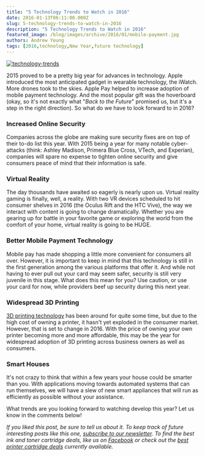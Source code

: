 ```yaml
---
title: "5 Technology Trends to Watch in 2016"
date: 2016-01-13T06:11:00.000Z
slug: 5-technology-trends-to-watch-in-2016
description: "5 Technology Trends to Watch in 2016"
featured_image: /blog/images/archive/2016/01/mobile-payment.jpg
authors: Andrew Yeung
tags: [2016,technology,New Year,future technology]
---
```



[![technology-trends](/blog/images/mobile-payment.jpg)](/blog/images/mobile-payment.jpg)

2015 proved to be a pretty big year for advances in technology. Apple introduced the most anticipated gadget in wearable technology, the iWatch. More drones took to the skies. Apple Pay helped to increase adoption of mobile payment technology. And the most popular gift was the hoverboard (okay, so it's not exactly what "_Back to the Future_" promised us, but it's a step in the right direction). So what do we have to look forward to in 2016?

### Increased Online Security

Companies across the globe are making sure security fixes are on top of their to-do list this year. With 2015 being a year for many notable cyber-attacks (think: Ashley Madison, Primera Blue Cross, VTech, and Experian), companies will spare no expense to tighten online security and give consumers peace of mind that their information is safe.

### Virtual Reality

The day thousands have awaited so eagerly is nearly upon us. Virtual reality gaming is finally, well, a reality. With two VR devices scheduled to hit consumer shelves in 2016 (the Oculus Rift and the HTC Vive), the way we interact with content is going to change dramatically. Whether you are gearing up for battle in your favorite game or exploring the world from the comfort of your home, virtual reality is going to be HUGE.

### Better Mobile Payment Technology

Mobile pay has made shopping a little more convenient for consumers all over. However, it is important to keep in mind that this technology is still in the first generation among the various platforms that offer it. And while not having to ever pull out your card may seem safer, security is still very juvenile in this stage. What does this mean for you? Use caution, or use your card for now, while providers beef up security during this next year.

### Widespread 3D Printing

[3D printing technology](https://blog.compandsave.com/2015/01/why-you-should-care-about-3-d-printing.html) has been around for quite some time, but due to the high cost of owning a printer, it hasn't yet exploded in the consumer market. However, that is set to change in 2016\. With the price of owning your own printer becoming more and more affordable, this may be the year for widespread adoption of 3D printing across business owners as well as consumers.


### Smart Houses

It's not crazy to think that within a few years your house could be smarter than you. With applications moving towards automated systems that can run themselves, we will have a slew of new smart appliances that will run as efficiently as possible without your assistance.


What trends are you looking forward to watching develop this year? Let us know in the comments below!


_If you liked this post, be sure to tell us about it. To keep track of future interesting posts like this one, [subscribe to our newsletter](https://www.compandsave.com/welcome/subscribe/). To find the best ink and toner cartridge deals, like us on [Facebook](https://www.facebook.com/compandsave.ink) or check out the [best printer cartridge deals](https://www.compandsave.com/) currently available._